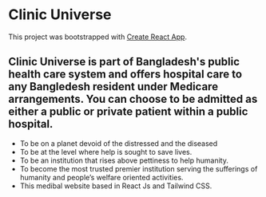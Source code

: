 # Clinic Universe

This project was bootstrapped with [Create React App](https://github.com/facebook/create-react-app).

## Clinic Universe is part of Bangladesh's public health care system and offers hospital care to any Bangledesh resident under Medicare arrangements. You can choose to be admitted as either a public or private patient within a public hospital.

- To be on a planet devoid of the distressed and the diseased
- To be at the level where help is sought to save lives.
- To be an institution that rises above pettiness to help humanity.
- To become the most trusted premier institution serving the sufferings of      humanity and people’s welfare oriented activities.
- This medibal website based in React Js and Tailwind CSS.

